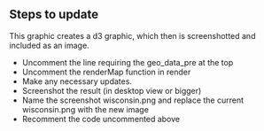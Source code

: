 
## Steps to update

This graphic creates a d3 graphic, which then is screenshotted and included as an image.

- Uncomment the line requiring the geo_data_pre at the top
- Uncomment the renderMap function in render
- Make any necessary updates.
- Screenshot the result (in desktop view or bigger)
- Name the screenshot wisconsin.png and replace the current wisconsin.png with the new image
- Recomment the code uncommented above

